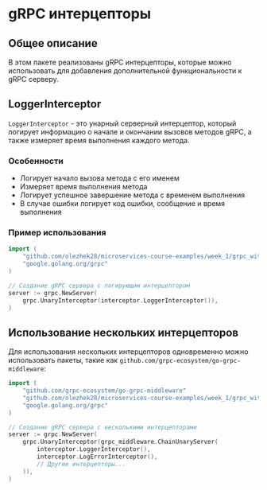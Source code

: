 # gRPC интерцепторы

## Общее описание

В этом пакете реализованы gRPC интерцепторы, которые можно использовать для добавления дополнительной функциональности к gRPC серверу.

## LoggerInterceptor

`LoggerInterceptor` - это унарный серверный интерцептор, который логирует информацию о начале и окончании вызовов методов gRPC, а также измеряет время выполнения каждого метода.

### Особенности

- Логирует начало вызова метода с его именем
- Измеряет время выполнения метода
- Логирует успешное завершение метода с временем выполнения
- В случае ошибки логирует код ошибки, сообщение и время выполнения

### Пример использования

```go
import (
    "github.com/olezhek28/microservices-course-examples/week_1/grpc_with_interceptor/internal/interceptor"
    "google.golang.org/grpc"
)

// Создание gRPC сервера с логирующим интерцептором
server := grpc.NewServer(
    grpc.UnaryInterceptor(interceptor.LoggerInterceptor()),
)
```

## Использование нескольких интерцепторов

Для использования нескольких интерцепторов одновременно можно использовать пакеты, такие как `github.com/grpc-ecosystem/go-grpc-middleware`:

```go
import (
    "github.com/grpc-ecosystem/go-grpc-middleware"
    "github.com/olezhek28/microservices-course-examples/week_1/grpc_with_interceptor/internal/interceptor"
    "google.golang.org/grpc"
)

// Создание gRPC сервера с несколькими интерцепторами
server := grpc.NewServer(
    grpc.UnaryInterceptor(grpc_middleware.ChainUnaryServer(
        interceptor.LoggerInterceptor(),
        interceptor.LogErrorInterceptor(),
        // Другие интерцепторы...
    )),
)
``` 
